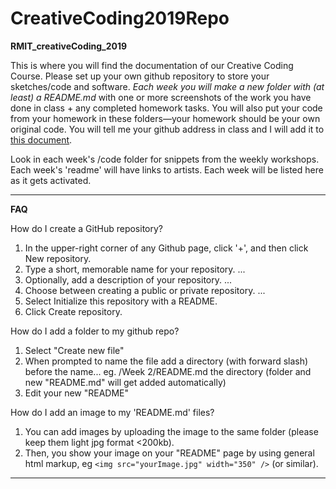 # CreativeCoding2019Repo
<strong>RMIT_creativeCoding_2019</strong>

This is where you will find the documentation of our Creative Coding Course.
Please set up your own github repository to store your sketches/code and software.
<em>Each week you will make a new folder with (at least) a README.md</em> with one or more screenshots of the work you have done in class + any completed homework tasks.
You will also put your code from your homework in these folders—your homework should be your own original code.
You will tell me your github address in class and I will add it to <a href="classRepoList.md">this document</a>. 

Look in each week's /code folder for snippets from the weekly workshops.
Each week's 'readme' will have links to artists.
Each week will be listed here as it gets activated.


_____________________________________
<strong>FAQ</strong>

How do I create a GitHub repository?
 1. In the upper-right corner of any Github page, click '+', and then click New repository.
 2. Type a short, memorable name for your repository. ...
 3. Optionally, add a description of your repository. ...
 4. Choose between creating a public or private repository. ...
 5. Select Initialize this repository with a README.
 6. Click Create repository.

How do I add a folder to my github repo?
 1. Select "Create new file"
 2. When prompted to name the file add a directory (with forward slash) before the name... eg. /Week 2/README.md the directory (folder and new "README.md" will get added automatically)
 3. Edit your new "README" 

How do I add an image to my 'README.md' files?
 1. You can add images by uploading the image to the same folder (please keep them light jpg format <200kb).
 2. Then, you show your image on your "README" page by using general html markup, eg `<img src="yourImage.jpg" width="350" />` (or similar).
_____________________________________
